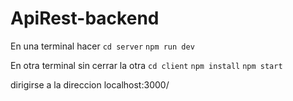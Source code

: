 # ApiRest-backend

En una terminal hacer
`cd server`
`npm run dev`

En otra terminal sin cerrar la otra
`cd client`
`npm install`
`npm start`

dirigirse a la direccion localhost:3000/
